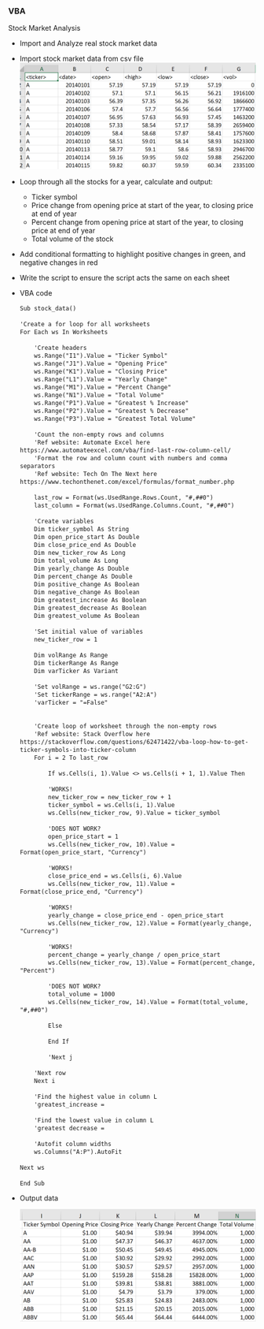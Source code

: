 ### VBA

Stock Market Analysis
* Import and Analyze real stock market data
* Import stock market data from csv file
    ![vba](vba1.jpg)
* Loop through all the stocks for a year, calculate and output:
    * Ticker symbol
    * Price change from opening price at start of the year, to closing price at end of year
    * Percent change from opening price at start of the year, to closing price at end of year
    * Total volume of the stock
* Add conditional formatting to highlight positive changes in green, and negative changes in red
* Write the script to ensure the script acts the same on each sheet

* VBA code
    ```
    Sub stock_data()
    
    'Create a for loop for all worksheets
    For Each ws In Worksheets

        'Create headers
        ws.Range("I1").Value = "Ticker Symbol"
        ws.Range("J1").Value = "Opening Price"
        ws.Range("K1").Value = "Closing Price"
        ws.Range("L1").Value = "Yearly Change"
        ws.Range("M1").Value = "Percent Change"
        ws.Range("N1").Value = "Total Volume"
        ws.Range("P1").Value = "Greatest % Increase"
        ws.Range("P2").Value = "Greatest % Decrease"
        ws.Range("P3").Value = "Greatest Total Volume"
        
        'Count the non-empty rows and columns
        'Ref website: Automate Excel here https://www.automateexcel.com/vba/find-last-row-column-cell/
        'Format the row and column count with numbers and comma separators
        'Ref website: Tech On The Next here https://www.techonthenet.com/excel/formulas/format_number.php
        
        last_row = Format(ws.UsedRange.Rows.Count, "#,##0")
        last_column = Format(ws.UsedRange.Columns.Count, "#,##0")
        
        'Create variables
        Dim ticker_symbol As String
        Dim open_price_start As Double
        Dim close_price_end As Double
        Dim new_ticker_row As Long
        Dim total_volume As Long
        Dim yearly_change As Double
        Dim percent_change As Double
        Dim positive_change As Boolean
        Dim negative_change As Boolean
        Dim greatest_increase As Boolean
        Dim greatest_decrease As Boolean
        Dim greatest_volume As Boolean
        
        'Set initial value of variables
        new_ticker_row = 1
        
        Dim volRange As Range
        Dim tickerRange As Range
        Dim varTicker As Variant
            
        'Set volRange = ws.range("G2:G")
        'Set tickerRange = ws.range("A2:A")
        'varTicker = "=False"
            
        
        'Create loop of worksheet through the non-empty rows
        'Ref website: Stack Overflow here https://stackoverflow.com/questions/62471422/vba-loop-how-to-get-ticker-symbols-into-ticker-column
        For i = 2 To last_row
                
            If ws.Cells(i, 1).Value <> ws.Cells(i + 1, 1).Value Then
                    
            'WORKS!
            new_ticker_row = new_ticker_row + 1
            ticker_symbol = ws.Cells(i, 1).Value
            ws.Cells(new_ticker_row, 9).Value = ticker_symbol
            
            'DOES NOT WORK?
            open_price_start = 1
            ws.Cells(new_ticker_row, 10).Value = Format(open_price_start, "Currency")
            
            'WORKS!
            close_price_end = ws.Cells(i, 6).Value
            ws.Cells(new_ticker_row, 11).Value = Format(close_price_end, "Currency")
            
            'WORKS!
            yearly_change = close_price_end - open_price_start
            ws.Cells(new_ticker_row, 12).Value = Format(yearly_change, "Currency")
            
            'WORKS!
            percent_change = yearly_change / open_price_start
            ws.Cells(new_ticker_row, 13).Value = Format(percent_change, "Percent")
            
            'DOES NOT WORK?
            total_volume = 1000
            ws.Cells(new_ticker_row, 14).Value = Format(total_volume, "#,##0")
            
            Else

            End If
            
            'Next j
        
        'Next row
        Next i
        
        'Find the highest value in column L
        'greatest_increase =
        
        'Find the lowest value in column L
        'greatest decrease =
            
        'Autofit column widths
        ws.Columns("A:P").AutoFit
        
    Next ws

    End Sub

    ```
* Output data
    
    ![vba2](vba2.jpg)
